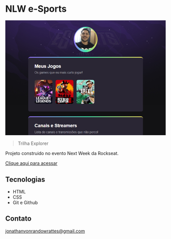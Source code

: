 # NLW e-Sports

![preview](./.github/preview.png)

> Trilha Explorer

Projeto construido no evento Next Week da Rockseat.

[Clique aqui para acessar](https://DEV-VON.github.io/nlw)

## Tecnologias

- HTML
- CSS
- Git e Github

## Contato

jonathanvonrandowrattes@gmail.com